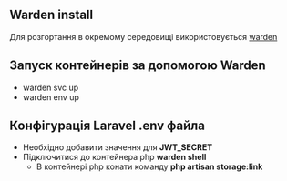 ## Warden install
Для розгортання в окремому середовищі використовується [warden](https://docs.warden.dev/installing.html)

## Запуск контейнерів за допомогою Warden
- warden svc up
- warden env up

## Конфігурація Laravel .env файла
- Необхідно добавити значення для **JWT_SECRET**
- Підключитися до контейнера php **warden shell**
  - В контейнері php конати команду **php artisan storage:link**